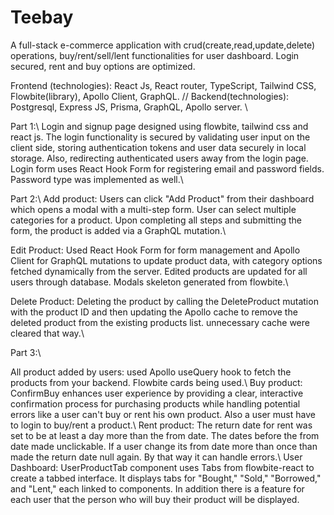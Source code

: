 # Teebay 

A full-stack e-commerce application with crud(create,read,update,delete) operations, buy/rent/sell/lent functionalities for user dashboard. Login secured, rent and buy options are optimized.

Frontend (technologies): React Js, React router, TypeScript, Tailwind CSS, Flowbite(library), Apollo Client, GraphQL. //
Backend(technologies): Postgresql, Express JS, Prisma, GraphQL, Apollo server. \\

Part 1:\\
Login and signup page designed using flowbite, tailwind css and react js. The login functionality is secured by validating user input on the client side, storing authentication tokens and user data securely in local storage. Also, redirecting authenticated users away from the login page. Login form uses React Hook Form for registering email and password fields. Password type was implemented as well.\\

Part 2:\\
Add product: Users can click "Add Product" from their dashboard which opens a modal with a multi-step form. User can select multiple categories for a product. Upon completing all steps and submitting the form, the product is added via a GraphQL mutation.\\

Edit Product: Used React Hook Form for form management and Apollo Client for GraphQL mutations to update product data, with category options fetched dynamically from the server. Edited products are updated for all users through database.  Modals skeleton generated from flowbite.\\

Delete Product: Deleting the product by calling the DeleteProduct mutation with the product ID and then updating the Apollo cache to remove the deleted product from the existing products list. unnecessary cache were cleared that way.\\

Part 3:\\

All product added by users: used Apollo useQuery hook to fetch the products from your backend. Flowbite cards being used.\\
Buy product: ConfirmBuy enhances user experience by providing a clear, interactive confirmation process for purchasing products while handling potential errors like a user can't buy or rent his own product. Also a user must have to login to buy/rent a product.\\
Rent product: The return date for rent was set to be at least a day more than the from date. The dates before the from date made unclickable. If a user change its from date more than once than made the return date null again. By that way it can handle errors.\\
User Dashboard: UserProductTab component uses Tabs from flowbite-react to create a tabbed interface. It displays tabs for "Bought," "Sold," "Borrowed," and "Lent," each linked to components. In addition there is a feature for each user that the person who will buy their product will be displayed. 




